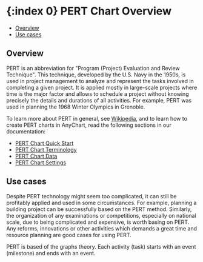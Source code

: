 {:index 0}
PERT Chart Overview
===========

* [Overview](#overview)
* [Use cases](#use_cases)

## Overview

PERT is an abbreviation for "Program (Project) Evaluation and Review Technique". This technique, developed by the U.S. Navy in the 1950s, is used in project management to analyze and represent the tasks involved in completing a given project. It is applied mostly in large-scale projects where time is the major factor and allows to schedule a project without knowing precisely the details and durations of all activities. For example, PERT was used in planning the 1968 Winter Olympics in Grenoble.

To learn more about PERT in general, see [Wikipedia](https://en.wikipedia.org/wiki/Program_evaluation_and_review_technique), and to learn how to create PERT charts in AnyChart, read the following sections in our documentation:

* [PERT Chart Quick Start](Quick_Start)
* [PERT Chart Terminology](Terminology)
* [PERT Chart Data](Data)
* [PERT Chart Settings](Settings)

## Use cases

Despite PERT technology might seem too complicated, it can still be profitably applied and used in some circumstances. For example, planning a building project can be successfully based on the PERT method. Similarly, the organization of any examinations or competitions, especially on national scale, due to being complicated and expensive, is worth basing on PERT. Any reforms, innovations or other activities which demands a great time and resource planning are good cases for using PERT. 

PERT is based of the graphs theory. Each activity (task) starts with an event (milestone) and ends with an event.